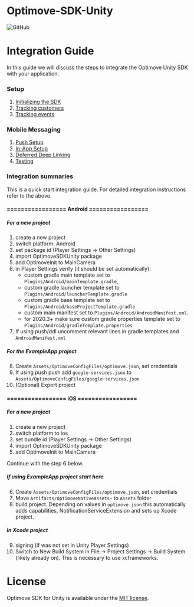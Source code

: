 # Optimove-SDK-Unity
![GitHub](https://img.shields.io/github/license/optimove-tech/Optimove-SDK-Unity?style=flat-square)

# Integration Guide

In this guide we will discuss the steps to integrate the Optimove Unity SDK with your application.

### Setup

1. [Initializing the SDK](https://github.com/optimove-tech/Optimove-SDK-Unity/wiki/Initializing-the-sdk)
2. [Tracking customers](https://github.com/optimove-tech/Optimove-SDK-Unity/wiki/Tracking-customers)
3. [Tracking events](https://github.com/optimove-tech/Optimove-SDK-Unity/wiki/Tracking-events)

### Mobile Messaging

1. [Push Setup](https://github.com/optimove-tech/Optimove-SDK-Unity/wiki/push-setup)
2. [In-App Setup](https://github.com/optimove-tech/Optimove-SDK-Unity/wiki/in-app)
3. [Deferred Deep Linking](https://github.com/optimove-tech/Optimove-SDK-Unity/wiki/deferred-deep-linking)
4. [Testing](https://github.com/optimove-tech/Optimove-SDK-Unity/wiki/testing-troubleshooting)

### Integration summaries

This is a quick start integration guide. For detailed integration instructions refer to the above.

#### ================= Android =================

##### For a new project

1. create a new project
2. switch platform: Android
3. set package id (Player Settings -> Other Settings)
4. import OptimoveSDKUnity package
5. add OptimoveInit to MainCamera
6. in Player Settings verify (it should be set automatically):
    - custom gradle main template set to `Plugins/Android/mainTemplate.gradle`,
    - custom gradle launcher template set to `Plugins/Android/launcherTemplate.gradle`
    - custom gradle base template set to `Plugins/Android/baseProjectTemplate.gradle`
    - custom main manifest set to `Plugins/Android/AndroidManifest.xml`.
    - for 2020.3+ make sure custom gradle properties template set to `Plugins/Android/gradleTemplate.properties`
7. If using push/ddl uncomment relevant lines in gradle templates and `AndroidManifest.xml`

##### For the ExampleApp project

8. Create `Assets/OptimoveConfigFiles/optimove.json`, set credentials
9. If using push push add `google-services.json` to `Assets/OptimoveConfigFiles/google-services.json`
10. (Optional) Export project


#### ================= iOS =================

##### For a new project

1. create a new project
2. switch platform to ios
3. set bundle id (Player Settings -> Other Settings)
4. import OptimoveSDKUnity package
5. add OptimoveInit to MainCamera

Continue with the step 6 below.

##### If using ExampleApp project start here

6. Create `Assets/OptimoveConfigFiles/optimove.json`, set credentials
7. Move `Artifacts/OptimoveNativeAssets~` to `Assets` folder
8. build project. Depending on values in `optimove.json` this automatically adds capabilities, NotificationServiceExtension and sets up Xcode project.

##### In Xcode project

9. signing (if was not set in Unity Player Settings)
10. Switch to New Build System in File -> Project Settings -> Build System (likely already on). This is necessary to use xcframeworks.

# License

Optimove SDK for Unity is available under the [MIT license](LICENSE.md).